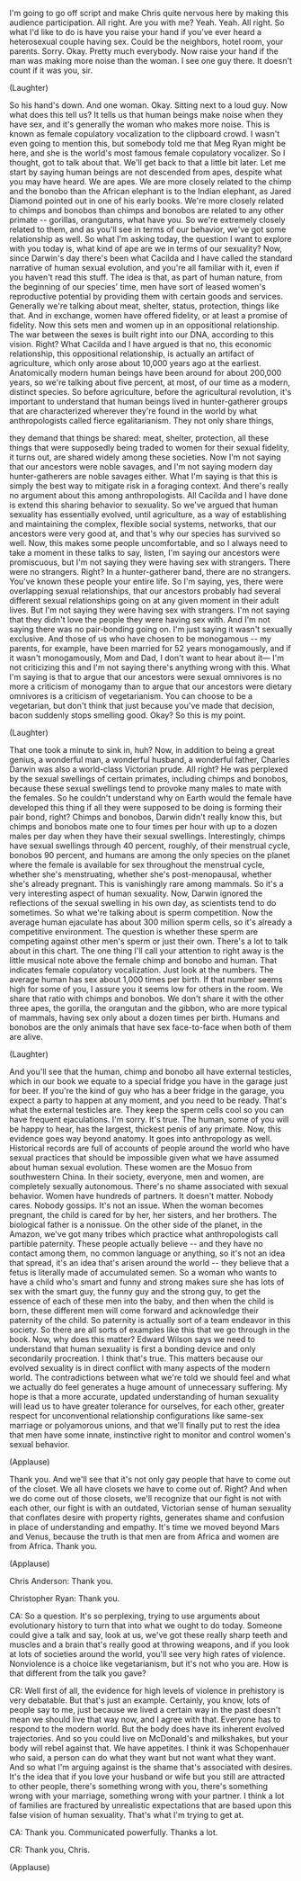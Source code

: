 
I&#39;m going to go off script
and make Chris quite nervous here
by making this audience participation.
All right. Are you with me? Yeah. Yeah. All right.
So what I&#39;d like to do is have you raise your hand
if you&#39;ve ever heard a
heterosexual couple having sex.
Could be the neighbors, hotel room,
your parents. Sorry.
Okay. Pretty much everybody.
Now raise your hand if the man was making
more noise than the woman.
I see one guy there.
It doesn&#39;t count if it was you, sir.

(Laughter)

So his hand&#39;s down. And one woman. Okay.
Sitting next to a loud guy.
Now what does this tell us?
It tells us that human beings
make noise when they have sex,
and it&#39;s generally the woman who makes more noise.
This is known as female copulatory vocalization
to the clipboard crowd.
I wasn&#39;t even going to mention this,
but somebody told me that Meg Ryan might be here,
and she is the world&#39;s most famous
female copulatory vocalizer.
So I thought, got to talk about that.
We&#39;ll get back to that a little bit later.
Let me start by saying human beings
are not descended from apes,
despite what you may have heard. We are apes.
We are more closely related
to the chimp and the bonobo
than the African elephant is to the Indian elephant,
as Jared Diamond pointed
out in one of his early books.
We&#39;re more closely related to chimps and bonobos
than chimps and bonobos are related
to any other primate --
gorillas, orangutans, what have you.
So we&#39;re extremely closely related to them,
and as you&#39;ll see in terms of our behavior,
we&#39;ve got some relationship as well.
So what I&#39;m asking today, the question
I want to explore with you today is,
what kind of ape are we in terms of our sexuality?
Now, since Darwin&#39;s day there&#39;s been
what Cacilda and I have called
the standard narrative of human sexual evolution,
and you&#39;re all familiar with it,
even if you haven&#39;t read this stuff.
The idea is that, as part of human nature,
from the beginning of our species&#39; time,
men have sort of leased
women&#39;s reproductive potential
by providing them with certain goods and services.
Generally we&#39;re talking about meat, shelter, status,
protection, things like that.
And in exchange, women have offered fidelity,
or at least a promise of fidelity.
Now this sets men and women up
in an oppositional relationship.
The war between the sexes is built right into
our DNA, according to this vision. Right?
What Cacilda and I have argued is that no,
this economic relationship,
this oppositional relationship,
is actually an artifact of agriculture,
which only arose about 10,000
years ago at the earliest.
Anatomically modern human beings
have been around for about 200,000 years,
so we&#39;re talking about five percent, at most,
of our time as a modern, distinct species.
So before agriculture,
before the agricultural revolution,
it&#39;s important to understand that human beings
lived in hunter-gatherer groups that are
characterized wherever they&#39;re found in the world
by what anthropologists called fierce egalitarianism.
They not only share things,

they demand that things be shared:
meat, shelter, protection, all these things
that were supposedly being traded to women
for their sexual fidelity, it turns out,
are shared widely among these societies.
Now I&#39;m not saying that our ancestors
were noble savages, and I&#39;m not saying
modern day hunter-gatherers
are noble savages either.
What I&#39;m saying is that this is simply
the best way to mitigate risk
in a foraging context.
And there&#39;s really no argument
about this among anthropologists.
All Cacilda and I have done is extend
this sharing behavior to sexuality.
So we&#39;ve argued that human sexuality
has essentially evolved, until agriculture,
as a way of establishing and maintaining
the complex, flexible social systems, networks,
that our ancestors were very good at,
and that&#39;s why our species has survived so well.
Now, this makes some people uncomfortable,
and so I always need to take 
a moment in these talks
to say, listen,
I&#39;m saying our ancestors were promiscuous,
but I&#39;m not saying they were
having sex with strangers.
There were no strangers. Right?
In a hunter-gatherer band, there are no strangers.
You&#39;ve known these people your entire life.
So I&#39;m saying, yes, there were
overlapping sexual relationships,
that our ancestors probably had
several different sexual relationships
going on at any given moment in their adult lives.
But I&#39;m not saying they were
having sex with strangers.
I&#39;m not saying that they didn&#39;t love the
people they were having sex with.
And I&#39;m not saying there was
no pair-bonding going on.
I&#39;m just saying it wasn&#39;t sexually exclusive.
And those of us who have
chosen to be monogamous --
my parents, for example, have been married
for 52 years monogamously,
and if it wasn&#39;t monogamously, Mom and Dad,
I don&#39;t want to hear about it—
I&#39;m not criticizing this and I&#39;m not saying
there&#39;s anything wrong with this.
What I&#39;m saying is that to argue
that our ancestors were sexual omnivores
is no more a criticism of monogamy
than to argue that our ancestors
were dietary omnivores
is a criticism of vegetarianism.
You can choose to be a vegetarian,
but don&#39;t think that just because
you&#39;ve made that decision,
bacon suddenly stops smelling good.
Okay? So this is my point.

(Laughter)

That one took a minute to sink in, huh?
Now, in addition to being a great genius,
a wonderful man, a wonderful husband,
a wonderful father, Charles Darwin
was also a world-class Victorian prude.
All right? He was perplexed
by the sexual swellings of certain primates,
including chimps and bonobos,
because these sexual swellings tend to provoke
many males to mate with the females.
So he couldn&#39;t understand why on Earth would
the female have developed this thing
if all they were supposed to be doing
is forming their pair bond, right?
Chimps and bonobos, Darwin didn&#39;t really know this,
but chimps and bonobos mate
one to four times per hour
with up to a dozen males per day
when they have their sexual swellings.
Interestingly, chimps have sexual swellings
through 40 percent, roughly,
of their menstrual cycle,
bonobos 90 percent,
and humans are among the
only species on the planet
where the female is available for sex
throughout the menstrual cycle,
whether she&#39;s menstruating,
whether she&#39;s post-menopausal,
whether she&#39;s already pregnant.
This is vanishingly rare among mammals.
So it&#39;s a very interesting aspect of human sexuality.
Now, Darwin ignored the reflections
of the sexual swelling in his own day,
as scientists tend to do sometimes.
So what we&#39;re talking about is sperm competition.
Now the average human ejaculate
has about 300 million sperm cells,
so it&#39;s already a competitive environment.
The question is whether these sperm are 
competing against other men&#39;s sperm
or just their own.
There&#39;s a lot to talk about in this chart.
The one thing I&#39;ll call your attention to right away
is the little musical note above the
female chimp and bonobo and human.
That indicates female copulatory vocalization.
Just look at the numbers.
The average human has sex
about 1,000 times per birth.
If that number seems high for some of you,
I assure you it seems low for others in the room.
We share that ratio with chimps and bonobos.
We don&#39;t share it with the other three apes,
the gorilla, the orangutan and the gibbon,
who are more typical of mammals,
having sex only about a dozen times per birth.
Humans and bonobos are the only 
animals that have sex face-to-face
when both of them are alive.

(Laughter)

And you&#39;ll see that the human, chimp and bonobo
all have external testicles, which in our book
we equate to a special fridge you have in the garage
just for beer.
If you&#39;re the kind of guy who has a beer fridge
in the garage, you expect a party to happen
at any moment, and you need to be ready.
That&#39;s what the external testicles are.
They keep the sperm cells cool
so you can have frequent ejaculations.
I&#39;m sorry. It&#39;s true.
The human, some of you will be happy to hear,
has the largest, thickest penis of any primate.
Now, this evidence goes way beyond anatomy.
It goes into anthropology as well.
Historical records are full of accounts of people
around the world who have sexual practices
that should be impossible
given what we have assumed
about human sexual evolution.
These women are the Mosuo
from southwestern China.
In their society, everyone, men and women,
are completely sexually autonomous.
There&#39;s no shame associated with sexual behavior.
Women have hundreds of partners.
It doesn&#39;t matter. Nobody cares.
Nobody gossips. It&#39;s not an issue.
When the woman becomes pregnant,
the child is cared for by her, 
her sisters, and her brothers.
The biological father is a nonissue.
On the other side of the planet, in the Amazon,
we&#39;ve got many tribes which practice
what anthropologists call partible paternity.
These people actually believe --
and they have no contact among them,
no common language or anything,
so it&#39;s not an idea that spread,
it&#39;s an idea that&#39;s arisen around the world --
they believe that a fetus is literally made
of accumulated semen.
So a woman who wants to have a child
who&#39;s smart and funny and strong
makes sure she has lots of sex with the smart guy,
the funny guy and the strong guy,
to get the essence of each of
these men into the baby,
and then when the child is born,
these different men will come forward
and acknowledge their paternity of the child.
So paternity is actually sort of a team endeavor
in this society.
So there are all sorts of examples like this
that we go through in the book.
Now, why does this matter?
Edward Wilson says we need to understand
that human sexuality is first a bonding device
and only secondarily procreation.
I think that&#39;s true. This matters because
our evolved sexuality is in direct conflict
with many aspects of the modern world.
The contradictions between what we&#39;re told
we should feel and what we actually do feel
generates a huge amount of unnecessary suffering.
My hope is that a more accurate,
updated understanding of human sexuality
will lead us to have greater tolerance for ourselves,
for each other,
greater respect for unconventional
relationship configurations
like same-sex marriage or polyamorous unions,
and that we&#39;ll finally put to rest the idea
that men have some innate, instinctive right
to monitor and control women&#39;s sexual behavior.

(Applause)

Thank you.
And we&#39;ll see that it&#39;s not only gay people
that have to come out of the closet.
We all have closets we have to come out of. Right?
And when we do come out of those closets,
we&#39;ll recognize that our fight is not with each other,
our fight is with an outdated, 
Victorian sense of human sexuality
that conflates desire with property rights,
generates shame and confusion
in place of understanding and empathy.
It&#39;s time we moved beyond Mars and Venus,
because the truth is
that men are from Africa
and women are from Africa.
Thank you.

(Applause)


Chris Anderson: Thank you.

Christopher Ryan: Thank you.

CA: So a question.
It&#39;s so perplexing, trying to use arguments
about evolutionary history
to turn that into what we ought to do today.
Someone could give a talk and say,
look at us, we&#39;ve got these really sharp teeth
and muscles and a brain that&#39;s really good
at throwing weapons,
and if you look at lots of societies around the world,
you&#39;ll see very high rates of violence.
Nonviolence is a choice like vegetarianism,
but it&#39;s not who you are.
How is that different
from the talk you gave?

CR: Well first of all, the evidence
for high levels of violence in prehistory
is very debatable.
But that&#39;s just an example.
Certainly, you know, lots of people say to me,
just because we lived a certain way in the past
doesn&#39;t mean we should live that 
way now, and I agree with that.
Everyone has to respond to the modern world.
But the body does have its inherent
evolved trajectories.
And so you could live on
McDonald&#39;s and milkshakes,
but your body will rebel against 
that. We have appetites.
I think it was Schopenhauer who said,
a person can do what they want
but not want what they want.
And so what I&#39;m arguing against
is the shame that&#39;s associated with desires.
It&#39;s the idea that if you love your husband or wife
but you still are attracted to other people,
there&#39;s something wrong with you,
there&#39;s something wrong with your marriage,
something wrong with your partner.
I think a lot of families are fractured
by unrealistic expectations
that are based upon this false
vision of human sexuality.
That&#39;s what I&#39;m trying to get at.

CA: Thank you. Communicated
powerfully. Thanks a lot.

CR: Thank you, Chris.

(Applause)

